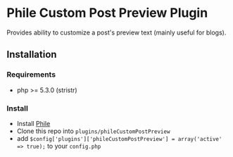 Phile Custom Post Preview Plugin
======================

Provides ability to customize a post's preview text (mainly useful for blogs).

## Installation

### Requirements

* php >= 5.3.0 (stristr)

### Install

* Install [Phile](https://github.com/PhileCMS/Phile)
* Clone this repo into `plugins/phileCustomPostPreview`
* add `$config['plugins']['phileCustomPostPreview'] = array('active' => true);` to your `config.php`

